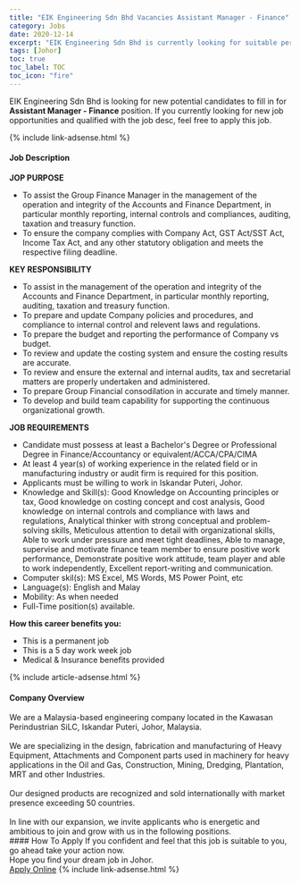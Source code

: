 ```yaml
---
title: "EIK Engineering Sdn Bhd Vacancies Assistant Manager - Finance" 
category: Jobs 
date: 2020-12-14 
excerpt: "EIK Engineering Sdn Bhd is currently looking for suitable person to fill in the Assistant Manager - Finance which positioned at Johor" 
tags: [Johor] 
toc: true 
toc_label: TOC 
toc_icon: "fire" 
--- 
```


<p>EIK Engineering Sdn Bhd is looking for new potential candidates to fill in for <b>Assistant Manager - Finance</b> position. If you currently looking for new job opportunities and qualified with the job desc, feel free to apply this job.
</p>{% include link-adsense.html %} 
<div><div><div><h4>Job Description</h4></div></div><div><div><span><div><div><strong>JOP PURPOSE</strong></div><ul><li>To assist the Group Finance Manager in the management of the operation and integrity of the Accounts and Finance Department, in particular monthly reporting, internal controls and compliances, auditing, taxation and treasury function.</li><li>To ensure the company complies with Company Act, GST Act/SST Act, Income Tax Act, and any other statutory obligation and meets the respective filing deadline.</li></ul><div><strong>KEY RESPONSIBILITY&#160;</strong></div><ul><li>To assist in the management of the operation and integrity of the Accounts and Finance Department, in particular monthly reporting, auditing, taxation and treasury function.</li><li>To prepare and update Company policies and procedures, and compliance to internal control and relevent laws and regulations.</li><li>To prepare the budget and reporting the performance of Company vs budget.</li><li>To review and update the costing system and ensure the costing results are accurate.</li><li>To review and ensure the external and internal audits, tax and secretarial matters are properly undertaken and administered.</li><li>To prepare Group Financial consodilation in accurate and timely manner.</li><li>To develop and build team capability for supporting the continuous organizational growth.</li></ul><div><strong>JOB REQUIREMENTS</strong></div><ul><li>Candidate must possess at least a Bachelor's Degree or Professional Degree in Finance/Accountancy or equivalent/ACCA/CPA/CIMA</li><li>At least 4 year(s) of working experience in the related field or in manufacturing industry or audit firm is required for this position.</li><li>Applicants must be willing to work in Iskandar Puteri, Johor.</li><li>Knowledge and Skill(s): Good Knowledge on Accounting principles or tax, Good knowledge on costing concept and cost analysis, Good knowledge on internal controls and compliance with laws and regulations, Analytical thinker with strong conceptual and problem-solving skills, Meticulous attention to detail with organizational skills, Able to work under pressure and meet tight deadlines, Able to manage, supervise and motivate finance team member to ensure positive work performance, Demonstrate positive work attitude, team player and able to work independently, Excellent report-writing and communication.</li><li>Computer skil(s): MS Excel, MS Words, MS Power Point, etc</li><li>Language(s): English and Malay</li><li>Mobility: As when needed</li><li>Full-Time position(s) available.</li></ul><div><strong>How this career benefits you:</strong></div><ul><li>This is a permanent job</li><li>This is a 5 day work week job</li><li>Medical &amp; Insurance benefits provided</li></ul></div></span></div></div></div> 
{% include article-adsense.html %} 
<div><div><div><h4>Company Overview</h4></div></div><div><div><span><div><div>
	We are a Malaysia-based engineering company located in the Kawasan Perindustrian SiLC, Iskandar Puteri,&#160;Johor, Malaysia.</div>
<div>
<br>
	We are specializing in the design, fabrication and manufacturing of Heavy Equipment, Attachments and Component parts used in machinery for heavy applications in the Oil and Gas, Construction, Mining, Dredging, Plantation, MRT and other Industries.</div>
<div>
<br>
	Our designed products&#160;are recognized and sold internationally with market presence exceeding 50 countries.</div>
<div>
<br>
	In line with our expansion, we invite applicants who is energetic and ambitious to join and grow with us in the following positions.</div></div></span></div></div></div> 
#### How To Apply 
If you confident and feel that this job is suitable to you, go ahead take your action now. <br/> 
Hope you find your dream job in Johor. <br/> 
<a href="https://www.jobstreet.com.my/en/job/assistant-manager-finance-4440275?jobId=jobstreet-my-job-4440275&sectionRank=25&token=0~e52c60fe-3d70-4cd0-a935-34fb5807d499&fr=SRP%20View%20In%20New%20Ta" class="btn btn--info" target="_blank" rel="nofollow noopenner">Apply Online</a> 
{% include link-adsense.html %} 